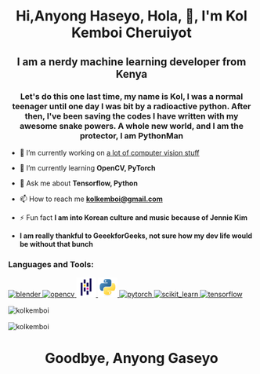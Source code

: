 <h1 align="center">Hi,Anyong Haseyo, Hola, 👋, I'm Kol Kemboi Cheruiyot</h1>
<h2 align="center">I am a nerdy machine learning developer from Kenya</h2>

<h3 align="center">Let's do this one last time, my name is Kol, 
I was a normal teenager until one day I was bit by a radioactive python. 
After then, I've been saving the codes I have written with my awesome snake powers.
A whole new world, and I am the protector, I am PythonMan</h3>


- 🔭 I’m currently working on [a lot of computer vision stuff](https://github.com/KolKemboi/OpenComputerVision)

- 🌱 I’m currently learning **OpenCV, PyTorch**

- 💬 Ask me about **Tensorflow, Python**

- 📫 How to reach me **kolkemboi@gmail.com**

- ⚡ Fun fact **I am into Korean culture and music because of Jennie Kim**

- **I am really thankful to GeeekforGeeks, not sure how my dev life would be without that bunch** 


<h3 align="left">Languages and Tools:</h3>
<p align="left"> <a href="https://www.blender.org/" target="_blank" rel="noreferrer"> <img src="https://download.blender.org/branding/community/blender_community_badge_white.svg" alt="blender" width="40" height="40"/> </a> <a href="https://opencv.org/" target="_blank" rel="noreferrer"> <img src="https://www.vectorlogo.zone/logos/opencv/opencv-icon.svg" alt="opencv" width="40" height="40"/> </a> <a href="https://pandas.pydata.org/" target="_blank" rel="noreferrer"> <img src="https://raw.githubusercontent.com/devicons/devicon/2ae2a900d2f041da66e950e4d48052658d850630/icons/pandas/pandas-original.svg" alt="pandas" width="40" height="40"/> </a> <a href="https://www.python.org" target="_blank" rel="noreferrer"> <img src="https://raw.githubusercontent.com/devicons/devicon/master/icons/python/python-original.svg" alt="python" width="40" height="40"/> </a> <a href="https://pytorch.org/" target="_blank" rel="noreferrer"> <img src="https://www.vectorlogo.zone/logos/pytorch/pytorch-icon.svg" alt="pytorch" width="40" height="40"/> </a> <a href="https://scikit-learn.org/" target="_blank" rel="noreferrer"> <img src="https://upload.wikimedia.org/wikipedia/commons/0/05/Scikit_learn_logo_small.svg" alt="scikit_learn" width="40" height="40"/> </a> <a href="https://www.tensorflow.org" target="_blank" rel="noreferrer"> <img src="https://www.vectorlogo.zone/logos/tensorflow/tensorflow-icon.svg" alt="tensorflow" width="40" height="40"/> </a> </p>

<p><img align="center" src="https://github-readme-stats.vercel.app/api/top-langs?username=kolkemboi&show_icons=true&locale=en&layout=compact" alt="kolkemboi" /></p>

<p><img align="center" src="https://github-readme-streak-stats.herokuapp.com/?user=kolkemboi&" alt="kolkemboi" /></p>

<h1 align="center">Goodbye, Anyong Gaseyo</h1>
